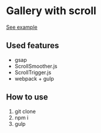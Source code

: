 <h1>Gallery with scroll</h1>
<p><a href="https://systemshock89.github.io/gallery-scroll/">See example</a></p>

<h2>Used features</h2>
<ul>
    <li>gsap</li>
    <li>ScrollSmoother.js</li>
    <li>ScrollTrigger.js</li>
    <li>webpack + gulp</li>
</ul>

<h2>How to use</h2>
<ol>
    <li>git clone</li>
    <li>npm i</li>
    <li>gulp</li>
</ol>